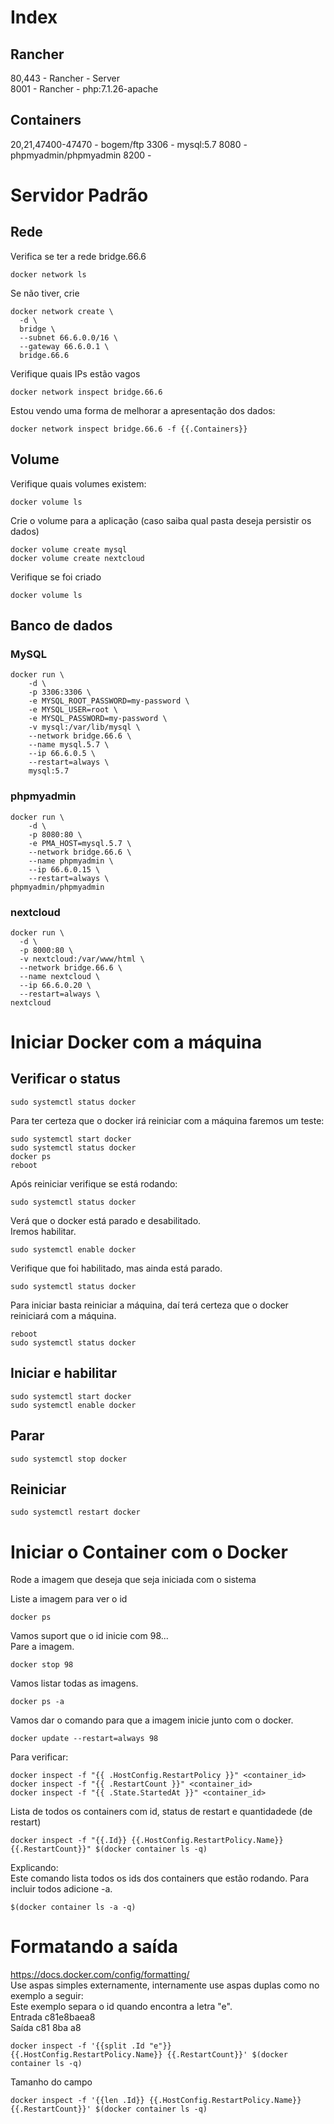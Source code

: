 # Index
## Rancher
80,443   - Rancher - Server<br>
8001     - Rancher - php:7.1.26-apache<br>

## Containers
20,21,47400-47470 - bogem/ftp
3306 - mysql:5.7
8080 - phpmyadmin/phpmyadmin
8200 - 

# Servidor Padrão
## Rede
Verifica se ter a rede bridge.66.6<br>
```
docker network ls
```
Se não tiver, crie<br>
```
docker network create \
  -d \
  bridge \
  --subnet 66.6.0.0/16 \
  --gateway 66.6.0.1 \
  bridge.66.6
```
Verifique quais IPs estão vagos<br>
```
docker network inspect bridge.66.6
```
Estou vendo uma forma de melhorar a apresentação dos dados:<br>
```
docker network inspect bridge.66.6 -f {{.Containers}}
```

## Volume
Verifique quais volumes existem:<br>
```
docker volume ls
```
Crie o volume para a aplicação (caso saiba qual pasta deseja persistir os dados)<br>
```
docker volume create mysql
docker volume create nextcloud
```
Verifique se foi criado<br>
```
docker volume ls
```
## Banco de dados
### MySQL
```
docker run \
    -d \
    -p 3306:3306 \
    -e MYSQL_ROOT_PASSWORD=my-password \
    -e MYSQL_USER=root \
    -e MYSQL_PASSWORD=my-password \
    -v mysql:/var/lib/mysql \
    --network bridge.66.6 \
    --name mysql.5.7 \
    --ip 66.6.0.5 \
    --restart=always \
    mysql:5.7
```
### phpmyadmin
```
docker run \
    -d \
    -p 8080:80 \
    -e PMA_HOST=mysql.5.7 \
    --network bridge.66.6 \
    --name phpmyadmin \
    --ip 66.6.0.15 \
    --restart=always \
phpmyadmin/phpmyadmin
```

### nextcloud
```
docker run \
  -d \
  -p 8000:80 \
  -v nextcloud:/var/www/html \
  --network bridge.66.6 \
  --name nextcloud \
  --ip 66.6.0.20 \
  --restart=always \
nextcloud
```


# Iniciar Docker com a máquina
## Verificar o status
```
sudo systemctl status docker
```
Para ter certeza que o docker irá reiniciar com a máquina faremos um teste:<br>
```
sudo systemctl start docker
sudo systemctl status docker
docker ps
reboot
```
Após reiniciar verifique se está rodando:<br>
```
sudo systemctl status docker
```
Verá que o docker está parado e desabilitado.<br>
Iremos habilitar.<br>
```
sudo systemctl enable docker
```
Verifique que foi habilitado, mas ainda está parado.<br>
```
sudo systemctl status docker
```
Para iniciar basta reiniciar a máquina, daí terá certeza que o docker reiniciará com a máquina.<br>
```
reboot
sudo systemctl status docker
```

## Iniciar e habilitar
```
sudo systemctl start docker
sudo systemctl enable docker
```

## Parar
```
sudo systemctl stop docker
```

## Reiniciar
```
sudo systemctl restart docker
```

# Iniciar o Container com o Docker
Rode a imagem que deseja que seja iniciada com o sistema<br>

Liste a imagem para ver o id<br>
```
docker ps
```
Vamos suport que o id inicie com 98...<br>
Pare a imagem.<br>
```
docker stop 98
```
Vamos listar todas as imagens.<br>
```
docker ps -a
```
Vamos dar o comando para que a imagem inicie junto com o docker.<br>
```
docker update --restart=always 98
```

Para verificar:<br>
```
docker inspect -f "{{ .HostConfig.RestartPolicy }}" <container_id>
docker inspect -f "{{ .RestartCount }}" <container_id>
docker inspect -f "{{ .State.StartedAt }}" <container_id>
```

Lista de todos os containers com id, status de restart e quantidadede (de restart)<br>
```
docker inspect -f "{{.Id}} {{.HostConfig.RestartPolicy.Name}} {{.RestartCount}}" $(docker container ls -q)
```

Explicando:<br>
Este comando lista todos os ids dos containers que estão rodando. Para incluir todos adicione -a.<br>
```
$(docker container ls -a -q)
```
# Formatando a saída
https://docs.docker.com/config/formatting/<br>
Use aspas simples externamente, internamente use aspas duplas como no exemplo a seguir:<br>
Este exemplo separa o id quando encontra a letra "e".<br>
Entrada c81e8baea8<br>
Saída c81 8ba a8<br>
```
docker inspect -f '{{split .Id "e"}} {{.HostConfig.RestartPolicy.Name}} {{.RestartCount}}' $(docker container ls -q)
```
Tamanho do campo<br>
```
docker inspect -f '{{len .Id}} {{.HostConfig.RestartPolicy.Name}} {{.RestartCount}}' $(docker container ls -q)
```
